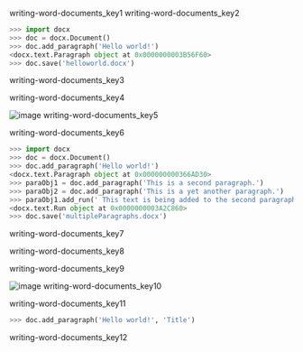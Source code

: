 writing-word-documents_key1
writing-word-documents_key2


```python
>>> import docx
>>> doc = docx.Document()
>>> doc.add_paragraph('Hello world!')
<docx.text.Paragraph object at 0x0000000003B56F60>
>>> doc.save('helloworld.docx')
```
writing-word-documents_key3


writing-word-documents_key4


![image](assets/000038.jpg)
writing-word-documents_key5


writing-word-documents_key6


```python
>>> import docx
>>> doc = docx.Document()
>>> doc.add_paragraph('Hello world!')
<docx.text.Paragraph object at 0x000000000366AD30>
>>> paraObj1 = doc.add_paragraph('This is a second paragraph.')
>>> paraObj2 = doc.add_paragraph('This is a yet another paragraph.')
>>> paraObj1.add_run(' This text is being added to the second paragraph.')
<docx.text.Run object at 0x0000000003A2C860>
>>> doc.save('multipleParagraphs.docx')
```
writing-word-documents_key7


writing-word-documents_key8


writing-word-documents_key9


![image](assets/000045.jpg)
writing-word-documents_key10


writing-word-documents_key11


```python
>>> doc.add_paragraph('Hello world!', 'Title')
```
writing-word-documents_key12

